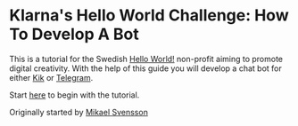 # Klarna's Hello World Challenge: How To Develop A Bot

This is a tutorial for the Swedish [Hello World!](https://helloworld.se/) non-profit aiming to promote digital creativity. With the help of this guide you will develop a chat bot for either [Kik](https://www.kik.com/) or [Telegram](https://telegram.org/).

Start [here](https://nicevo.github.io/helloworld-klarna/) to begin with the tutorial.

Originally started by [Mikael Svensson](https://github.com/mikaelsvensson)
